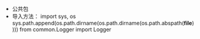 * 公共包
* 导入方法：
import sys, os
sys.path.append(os.path.dirname(os.path.dirname(os.path.abspath(__file__))))
from common.Logger import Logger